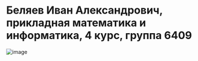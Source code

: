 # Беляев Иван Александрович, прикладная математика и информатика, 4 курс, группа 6409
![image](https://github.com/Bivrey/WebTink/assets/99673633/b4f2db89-bdb2-4820-bd12-16116b3e3fa2)

